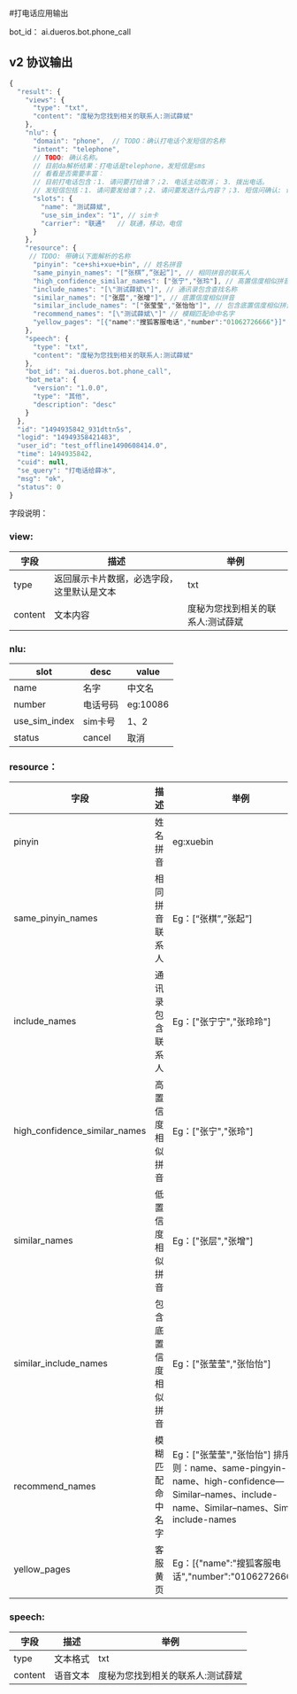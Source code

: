 #打电话应用输出

bot_id： ai.dueros.bot.phone_call

## v2 协议输出
```javascript
{
  "result": {
    "views": {
      "type": "txt",
      "content": "度秘为您找到相关的联系人:测试薛斌"
    },
    "nlu": {
      "domain": "phone",  // TODO：确认打电话个发短信的名称
      "intent": "telephone",  
      // TODO: 确认名称。
      // 目前da解析结果：打电话是telephone，发短信是sms
      // 看看是否需要丰富：
      // 目前打电话包含：1. 请问要打给谁？；2. 电话主动取消； 3. 拨出电话。 
      // 发短信包括：1. 请问要发给谁？；2. 请问要发送什么内容？；3. 短信问确认: 请问你要发送、取消还是修改？；4. 短信主动取消；5. 短信结束，正在为你发送短信
      "slots": {
        "name": "测试薛斌",
        "use_sim_index": "1", // sim卡
        "carrier": "联通"   // 联通，移动，电信
      }
    },
    "resource": {
     // TDDO: 带确认下面解析的名称
      "pinyin": "ce+shi+xue+bin", // 姓名拼音
      "same_pinyin_names": "[“张棋”,”张起”]", // 相同拼音的联系人
      "high_confidence_similar_names": ["张宁","张玲"], // 高置信度相似拼音
      "include_names": "[\"测试薛斌\"]", // 通讯录包含查找名称
      "similar_names": "["张层","张增"]", // 底置信度相似拼音
      "similar_include_names": "["张莹莹","张怡怡"]", // 包含底置信度相似拼音
      "recommend_names": "[\"测试薛斌\"]" // 模糊匹配命中名字
      "yellow_pages": "[{"name":"搜狐客服电话","number":"01062726666"}]"  // 阿拉丁黄页客服
    },
    "speech": {
      "type": "txt",
      "content": "度秘为您找到相关的联系人:测试薛斌"
    },
    "bot_id": "ai.dueros.bot.phone_call",
    "bot_meta": {
      "version": "1.0.0",
      "type": "其他",
      "description": "desc"
    }
  },
  "id": "1494935842_931dttn5s",
  "logid": "14949358421483",
  "user_id": "test_offline1490608414.0",
  "time": 1494935842,
  "cuid": null,
  "se_query": "打电话给薛冰",
  "msg": "ok",
  "status": 0
}
```


字段说明：
### view:

|字段 | 描述 | 举例 | 
|---|---|---|
|type | 返回展示卡片数据，必选字段，这里默认是文本 | txt | 
|content | 文本内容 | 度秘为您找到相关的联系人:测试薛斌 | 

### nlu:

|slot |desc | value | 
|---|---|---|
|name | 名字 | 中文名 | 
|number | 电话号码 | eg:10086 | 
|use_sim_index | sim卡号 | 1、2 | 
|status|cancel|取消|


### resource：

|字段 | 描述 | 举例 | 
|---|---|---|
|pinyin | 姓名拼音 | eg:xuebin | 
|same_pinyin_names | 相同拼音联系人 | Eg：[“张棋”,”张起”]|
|include_names | 通讯录包含联系人 | Eg：["张宁宁","张玲玲"]|
|high_confidence_similar_names | 高置信度相似拼音 | Eg：["张宁","张玲"]|
|similar_names | 低置信度相似拼音 | Eg：["张层","张增"]|
|similar_include_names | 包含底置信度相似拼音 | Eg：["张莹莹","张怡怡"]|
|recommend_names | 模糊匹配命中名字 | Eg：["张莹莹","张怡怡"] 排序规则：name、same-pingyin-name、high-confidence—Similar–names、include-name、Similar–names、Similar–include-names|
|yellow_pages | 客服黄页 | Eg：[{"name":"搜狐客服电话","number":"01062726666"}]|


### speech:

|字段 | 描述 | 举例 | 
|---|---|---|
|type | 文本格式 | txt | 
|content | 语音文本 | 度秘为您找到相关的联系人:测试薛斌 | 
